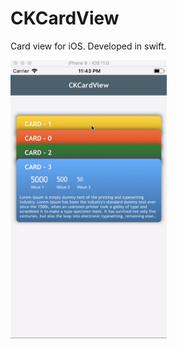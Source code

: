 # CKCardView
Card view for iOS. Developed in swift.
 
<img src="https://github.com/Akhil-Ck/CKCardView/blob/master/CardView/CardViewGif.gif" width="250" height="445">
